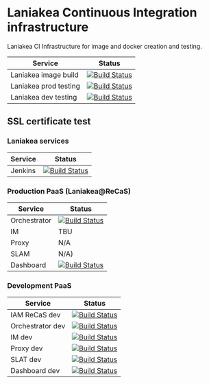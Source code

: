 Laniakea Continuous Integration infrastructure
==============================================

Laniakea CI Infrastructure for image and docker creation and testing.

| Service | Status |
| --- | --- |
| Laniakea image build | [![Build Status](http://build-usegalaxy-it.cloud.ba.infn.it:4000/jenkins/buildStatus/icon?job=Laniakea_image_build)](http://build-usegalaxy-it.cloud.ba.infn.it:4000/jenkins/view/Laniakea/job/Laniakea_image_build/) |
| Laniakea prod testing | [![Build Status](http://build-usegalaxy-it.cloud.ba.infn.it:4000/jenkins/buildStatus/icon?subject=testing)](http://build-usegalaxy-it.cloud.ba.infn.it/:4000/jenkins/job/laniakea_at_recas_prod_test/) |
| Laniakea dev testing | [![Build Status](https://build-usegalaxy-it.cloud.ba.infn.it/jenkins/buildStatus/icon?subject=testing)](https://build-usegalaxy-it.cloud.ba.infn.it/jenkins/view/Laniakea/job/laniakea_dev_test/) |



SSL certificate test
--------------------

### Laniakea services

| Service | Status |
| --- | --- |
| Jenkins | [![Build Status](https://build-usegalaxy-it.cloud.ba.infn.it/jenkins/buildStatus/icon?job=Jenkins+ssl+cert+check)](https://build-usegalaxy-it.cloud.ba.infn.it/jenkins/view/check%20ssl/job/Jenkins%20ssl%20cert%20check/) |

### Production PaaS (Laniakea@ReCaS)

| Service | Status |
| --- | --- |
| Orchestrator | [![Build Status](https://build-usegalaxy-it.cloud.ba.infn.it/jenkins/buildStatus/icon?job=orchestrator+Laniakea_at_ReCaS+ssl+cert+test)](https://build-usegalaxy-it.cloud.ba.infn.it/jenkins/view/check%20ssl/job/orchestrator%20Laniakea_at_ReCaS%20ssl%20cert%20test/) |
| IM | TBU |
| Proxy | N/A |
| SLAM | N/A) |
| Dashboard | [![Build Status](https://build-usegalaxy-it.cloud.ba.infn.it/jenkins/buildStatus/icon?job=Dashboard+Laniakea_at_ReCaS+ssl+cert+test)](https://build-usegalaxy-it.cloud.ba.infn.it/jenkins/view/check%20ssl/job/Dashboard%20Laniakea_at_ReCaS%20ssl%20cert%20test/) |

### Development PaaS

| Service | Status |
| --- | --- |
| IAM ReCaS dev | [![Build Status](https://build-usegalaxy-it.cloud.ba.infn.it/jenkins/buildStatus/icon?job=iam+recas+test+ssl+cert+check)](https://build-usegalaxy-it.cloud.ba.infn.it/jenkins/view/check%20ssl/job/iam%20recas%20test%20ssl%20cert%20check/) |
| Orchestrator dev | [![Build Status](http://build-usegalaxy-it.cloud.ba.infn.it:4000/jenkins/buildStatus/icon?job=orchestrator+dev+ssl+cert+check)](http://build-usegalaxy-it.cloud.ba.infn.it:4000/jenkins/view/check%20ssl/job/orchestrator%20dev%20ssl%20cert%20check/) |
| IM dev | [![Build Status](https://build-usegalaxy-it.cloud.ba.infn.it/jenkins/buildStatus/icon?job=IM+dev+ssl+cert+check)](https://build-usegalaxy-it.cloud.ba.infn.it/jenkins/view/check%20ssl/job/IM%20dev%20ssl%20cert%20check/) |
| Proxy dev | [![Build Status](https://build-usegalaxy-it.cloud.ba.infn.it/jenkins/buildStatus/icon?job=proxy+dev+ssl+cert)](https://build-usegalaxy-it.cloud.ba.infn.it/jenkins/view/check%20ssl/job/proxy%20dev%20ssl%20cert/) |
| SLAT dev | [![Build Status](https://build-usegalaxy-it.cloud.ba.infn.it/jenkins/buildStatus/icon?job=slat+test+ssl+cert+check)](https://build-usegalaxy-it.cloud.ba.infn.it/jenkins/view/check%20ssl/job/slat%20test%20ssl%20cert%20check/) |
| Dashboard dev | [![Build Status](https://build-usegalaxy-it.cloud.ba.infn.it/jenkins/buildStatus/icon?job=Dashboard+dev+ssl+cert+check)](https://build-usegalaxy-it.cloud.ba.infn.it/jenkins/view/check%20ssl/job/Dashboard%20dev%20ssl%20cert%20check/) |
